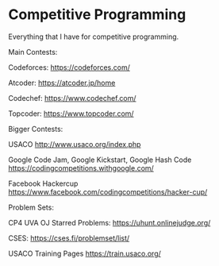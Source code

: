 # Competitive Programming
Everything that I have for competitive programming. 

Main Contests:

Codeforces: https://codeforces.com/

Atcoder: https://atcoder.jp/home

Codechef: https://www.codechef.com/

Topcoder: https://www.topcoder.com/


Bigger Contests:

USACO http://www.usaco.org/index.php

Google Code Jam, Google Kickstart, Google Hash Code https://codingcompetitions.withgoogle.com/

Facebook Hackercup https://www.facebook.com/codingcompetitions/hacker-cup/

Problem Sets:

CP4 UVA OJ Starred Problems: https://uhunt.onlinejudge.org/

CSES: https://cses.fi/problemset/list/

USACO Training Pages https://train.usaco.org/

